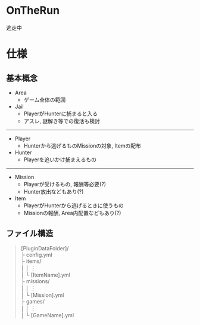 # OnTheRun
 逃走中
 
# 仕様
## 基本概念
- Area
  - ゲーム全体の範囲
- Jail
  - PlayerがHunterに捕まると入る
  - アスレ, 謎解き等での復活も検討
---
- Player
  - Hunterから逃げるものMissionの対象, Itemの配布
- Hunter
  - Playerを追いかけ捕まえるもの
---
- Mission
  - Playerが受けるもの, 報酬等必要(?)
  - Hunter放出などもあり(?)
- Item
  - PlayerがHunterから逃げるときに使うもの
  - Missionの報酬, Area内配置などもあり(?)

## ファイル構造
>[PluginDataFolder]/  
>    ├ config.yml  
>    ├ items/  
>    │   │   ︙  
>    │   └  [ItemName].yml  
>    ├ missions/  
>    │   │   ︙  
>    │   └  [Mission].yml  
>    ├ games/  
>    │   │   ︙  
>    │   └  [GameName].yml  
  

        
